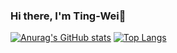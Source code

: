 ### Hi there, I'm Ting-Wei👋
[![Anurag's GitHub stats](https://github-readme-stats.vercel.app/api?username=ting-wei-wang&show_icons=true&theme=onedark)](https://github.com/anuraghazra/github-readme-stats) 
[![Top Langs](https://github-readme-stats.vercel.app/api/top-langs/?username=ting-wei-wang&layout=compact&theme=onedark)](https://github.com/anuraghazra/github-readme-stats)

<!--
**ting-wei-wang/ting-wei-wang** is a ✨ _special_ ✨ repository because its `README.md` (this file) appears on your GitHub profile.

Here are some ideas to get you started:

- 🔭 I’m currently working on ...
- 🌱 I’m currently learning ...
- 👯 I’m looking to collaborate on ...
- 🤔 I’m looking for help with ...
- 💬 Ask me about ...
- 📫 How to reach me: ...
- 😄 Pronouns: ...
- ⚡ Fun fact: ...
-->
